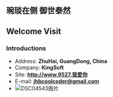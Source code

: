 ## <span id="meteor-trigger" title="❤️">琬琰在侧 御世泰然</span>
## Welcome Visit
### Introductions
- Address: **ZhuHai, GuangDong, China**
- Company: **KingSoft**
- Site: **<http://www.9527.我爱你>**
- E-mail: **[jhbcoolcoder@gmail.com](mailto:jhbcoolcoder@gmail.com)**
- ![DSC04543图片](./assets/image/DSC04543.png)